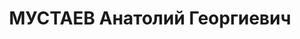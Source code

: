 ---
title: МУСТАЕВ Анатолий Георгиевич
description: "Род. в 1907, Московская губ., Звенигородский уезд, дер. Ново-Никольское,\
  \ русский, обр.: начальное, б/п. Проживал: без определенного места жительства. Зав.\
  \ буфетом Коломенского завода. \n  Арестован 03.09.1936. Обв. в подготовке теракта\
  \ и участии в к.-р. террористической организации. Приговор: ВК ВС СССР, 07.03.1937\
  \ – ВМН. Расстрелян 08.03.1937, г.Москва. \n  Реабилитирован ВК ВС СССР 15.12.1956"
---